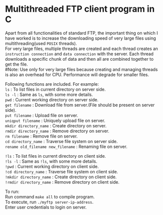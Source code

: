 #                               Multithreaded FTP client program in C                                               
Apart from all functionalities of standard FTP, the important thing on which I have worked is to increase the downloading speed of very large files using multithreading(used `POSIX` threads).                                 
For very large files, multiple threads are created and each thread creates an `instruction connection` and `data connection` with the server. Each thread downloads a specific chunk of data and then all are combined together to get the file.                                                                                                             
#Note:
Use only for very large files because creating and managing threads is also an overhead for CPU. Performance will degrade for smaller files.                                                                                                  

Following functions are included. For example:                                                                  
`ls` : To list files in current directory on server side.                                                             
`ls -l` : Same as `ls`, with some more details.                                                                       
`pwd` : Current working directory on server side.                                                                     
`get filename` : Download file from server.(File should be present on server side).                                   
`put filename` : Upload file on server.                                                                               
`uniqput filename` : Uniquely upload file on server.                                                                 
`mkdir directory_name` : Create directory on server.                                                                  
`rmdir directory_name` : Remove directory on server.                                                                  
`rm filename` : Remove file on server.                                                                                
`cd directory_name` : Traverse file system on server side.                                                            
`rename old_filename new_filename` : Renaming file on server.                                                        
                                                                                                                      
`!ls` : To list files in current directory on client side.                                                            
`!ls -l` : Same as `!ls`, with some more details.                                                                     
`!pwd` : Current working directory on client side.                                                                    
`!cd directory_name` : Traverse file system on client side.                                                          
`!mkdir directory_name` : Create directory on client side.                                                            
`!rmdir directory_name` : Remove directory on client side.                                                            
                                                                                                                     
To run:                                                                                                           
Run command `make all` to compile program.                                                                              
To execute, run `./myftp server-ip-address`.                                                                            
Enter user credentials to login on server.                                                                                                                                           
